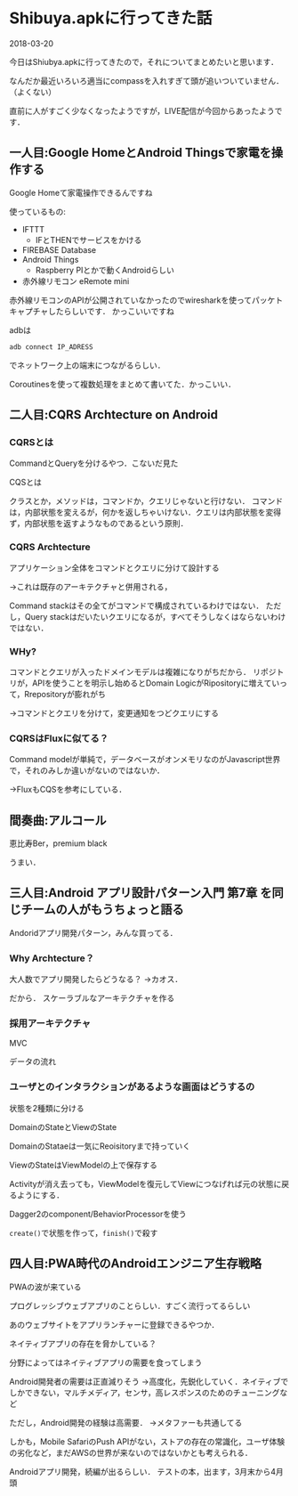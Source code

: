 # Shibuya.apkに行ってきた話

<p class="date">2018-03-20</p>

今日はShiubya.apkに行ってきたので，それについてまとめたいと思います．

なんだか最近いろいろ適当にcompassを入れすぎて頭が追いついていません．（よくない）

直前に人がすごく少なくなったようですが，LIVE配信が今回からあったようです．

## 一人目:Google HomeとAndroid Thingsで家電を操作する
Google Homeて家電操作できるんですね

使っているもの:

* IFTTT
    * IFとTHENでサービスをかける
* FIREBASE Database
* Android Things
    * Raspberry PIとかで動くAndroidらしい
* 赤外線リモコン eRemote mini

赤外線リモコンのAPIが公開されていなかったのでwiresharkを使ってパッケトキャプチャしたらしいです．
かっこいいですね

adbは

```bash
adb connect IP_ADRESS
```

でネットワーク上の端末につながるらしい．

Coroutinesを使って複数処理をまとめて書いてた．かっこいい．

## 二人目:CQRS Archtecture on Android

### CQRSとは
CommandとQueryを分けるやつ．こないだ見た

CQSとは

クラスとか，メソッドは，コマンドか，クエリじゃないと行けない．
コマンドは，内部状態を変えるが，何かを返しちゃいけない．クエリは内部状態を変得ず，内部状態を返すようなものであるという原則．

### CQRS Archtecture
アプリケーション全体をコマンドとクエリに分けて設計する

→これは既存のアーキテクチャと併用される，

Command stackはその全てがコマンドで構成されているわけではない．
ただし，Query stackはだいたいクエリになるが，すべてそうしなくはならないわけではない．

### WHy?
コマンドとクエリが入ったドメインモデルは複雑になりがちだから．
リポジトリが，APIを使うことを明示し始めるとDomain LogicがRipositoryに増えていって，Rrepositoryが膨れがち

→コマンドとクエリを分けて，変更通知をつどクエリにする

### CQRSはFluxに似てる？
Command modelが単純で，データベースがオンメモリなのがJavascript世界で，それのみしか違いがないのではないか．

→FluxもCQSを参考にしている．

## 間奏曲:アルコール
恵比寿Ber，premium black

うまい．

## 三人目:Android アプリ設計パターン入門 第7章 を同じチームの人がもうちょっと語る
Andoridアプリ開発パターン，みんな買ってる．

### Why Archtecture？
大人数でアプリ開発したらどうなる？
→カオス．

だから．
スケーラブルなアーキテクチャを作る

### 採用アーキテクチャ
MVC

データの流れ

### ユーザとのインタラクションがあるような画面はどうするの
状態を2種類に分ける

DomainのStateとViewのState

DomainのStataeは一気にReoisitoryまで持っていく

ViewのStateはViewModelの上で保存する

Activityが消え去っても，ViewModelを復元してViewにつなげれば元の状態に戻るようにする．

Dagger2のcomponent/BehaviorProcessorを使う

`create()`で状態を作って，`finish()`で殺す

## 四人目:PWA時代のAndroidエンジニア生存戦略
PWAの波が来ている

プログレッシブウェブアプリのことらしい．すごく流行ってるらしい

あのウェブサイトをアプリランチャーに登録できるやつか．

ネイティブアプリの存在を脅かしている？

分野によってはネイティブアプリの需要を食ってしまう

Android開発者の需要は正直減りそう
→高度化，先鋭化していく．ネイティブでしかできない，マルチメディア，センサ，高レスポンスのためのチューニングなど

ただし，Android開発の経験は高需要．
→メタファーも共通してる

しかも，Mobile SafariのPush APIがない，ストアの存在の常識化，ユーザ体験の劣化など，まだAWSの世界が来ないのではないかとも考えられる．

Androidアプリ開発，続編が出るらしい．
テストの本，出ます，3月末から4月頭
